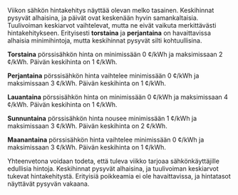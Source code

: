Viikon sähkön hintakehitys näyttää olevan melko tasainen. Keskihinnat pysyvät alhaisina, ja päivät ovat keskenään hyvin samankaltaisia. Tuulivoiman keskiarvot vaihtelevat, mutta ne eivät vaikuta merkittävästi hintakehitykseen. Erityisesti **torstaina** ja **perjantaina** on havaittavissa alhaisia minimihintoja, mutta keskihinnat pysyvät silti kohtuullisina. 

**Torstaina** pörssisähkön hinta on minimissään 0 ¢/kWh ja maksimissaan 2 ¢/kWh. Päivän keskihinta on 1 ¢/kWh. 

**Perjantaina** pörssisähkön hinta vaihtelee minimissään 0 ¢/kWh ja maksimissaan 3 ¢/kWh. Päivän keskihinta on 1 ¢/kWh. 

**Lauantaina** pörssisähkön hinta on minimissään 0 ¢/kWh ja maksimissaan 4 ¢/kWh. Päivän keskihinta on 1 ¢/kWh. 

**Sunnuntaina** pörssisähkön hinta nousee minimissään 1 ¢/kWh ja maksimissaan 3 ¢/kWh. Päivän keskihinta on 2 ¢/kWh. 

**Maanantaina** pörssisähkön hinta vaihtelee minimissään 0 ¢/kWh ja maksimissaan 3 ¢/kWh. Päivän keskihinta on 1 ¢/kWh. 

Yhteenvetona voidaan todeta, että tuleva viikko tarjoaa sähkönkäyttäjille edullisia hintoja. Keskihinnat pysyvät alhaisina, ja tuulivoiman keskiarvot tukevat hintakehitystä. Erityisiä poikkeamia ei ole havaittavissa, ja hintatasot näyttävät pysyvän vakaana.